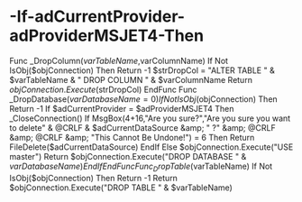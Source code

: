# -If-adCurrentProvider-adProviderMSJET4-Then
Func _DropColumn($varTableName,$varColumnName)     If Not IsObj($objConnection) Then Return -1     $strDropCol = "ALTER TABLE " &amp; $varTableName &amp; " DROP COLUMN " &amp; $varColumnName     Return $objConnection.Execute($strDropCol) EndFunc  Func _DropDatabase($varDatabaseName=0)     If Not IsObj($objConnection) Then Return -1     If $adCurrentProvider = $adProviderMSJET4 Then         _CloseConnection()         If MsgBox(4+16,"Are you sure?","Are you sure you want to delete" &amp; @CRLF &amp; $adCurrentDataSource &amp; " ?" &amp; @CRLF &amp; @CRLF &amp; "This Cannot Be Undone!") = 6 Then              Return FileDelete($adCurrentDataSource)         EndIf     Else         $objConnection.Execute("USE master")         Return $objConnection.Execute("DROP DATABASE " &amp; $varDatabaseName)     EndIf EndFunc  Func _DropTable($varTableName)     If Not IsObj($objConnection) Then Return -1     Return $objConnection.Execute("DROP TABLE " &amp; $varTableName)
